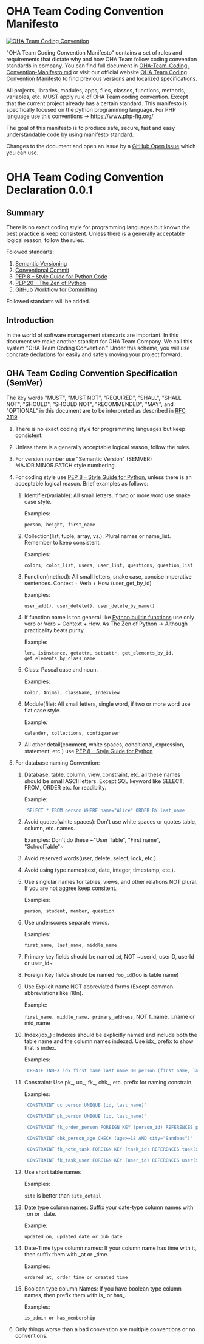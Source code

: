 # OHA Team Coding Convention Manifesto

[![OHA Team Coding Convention](https://img.shields.io/badge/OHA%20Team%20Coding%20Convention-0.1.0-green)](https://github.com/oha-organization/OHA-Team-Coding-Convention-Manifesto/)

"OHA Team Coding Convention Manifesto" contains a set of rules and requirements that dictate why and how OHA Team follow coding convention standards in company. You can find full document in [OHA-Team-Coding-Convention-Manifesto.md](./README.md) or visit our official website [OHA Team Coding Convention Manifesto](https://ohateam.org/coding-convention-manifesto.com) to find previous versions and localized specifications.

All projects, libraries, modules, apps, files, classes, functions, methods, variables, etc. MUST apply rule of OHA Team coding convention. Except that the current project already has a certain standard. This manifesto is specifically focused on the python programming language. For PHP language use this conventions -> https://www.php-fig.org/

The goal of this manifesto is to produce safe, secure, fast and easy understandable code by using manifesto standard. 

Changes to the document and open an issue by a [GitHub Open Issue](https://github.com/oha-organization/OHA-Team-Coding-Convention-Manifesto/issues) which you can use.


OHA Team Coding Convention Declaration 0.0.1
============================================

Summary
-------

There is no exact coding style for programming languages but known the best practice is keep consistent.
Unless there is a generally acceptable logical reason, follow the rules.

Folowed standarts:

1. [Semantic Versioning](https://semver.org/)
1. [Conventional Commit](https://www.conventionalcommits.org/)
1. [PEP 8 – Style Guide for Python Code](https://peps.python.org/pep-0008/)
1. [PEP 20 – The Zen of Python](https://peps.python.org/pep-0020/)
1. [GitHub Workflow for Committing](https://docs.github.com/en/actions/using-workflows)

Followed standarts will be added.

Introduction
------------

In the world of software management standarts are important.
In this document we make another standart for OHA Team Company.
We call this system "OHA Team Coding Convention." Under this scheme,
you will use concrate declations for easily and safely moving your project forward.

OHA Team Coding Convention Specification (SemVer)
-------------------------------------------------

The key words "MUST", "MUST NOT", "REQUIRED", "SHALL", "SHALL NOT", "SHOULD",
"SHOULD NOT", "RECOMMENDED", "MAY", and "OPTIONAL" in this document are to be
interpreted as described in [RFC 2119](https://tools.ietf.org/html/rfc2119).

1. There is no exact coding style for programming languages but keep consistent.

1. Unless there is a generally acceptable logical reason, follow the rules.

1. For version number use "Semantic Version" (SEMVER) MAJOR.MINOR.PATCH style numbering.

1. For coding style use [PEP 8 – Style Guide for Python](https://peps.python.org/pep-0008/),
unless there is an acceptable logical reason. Brief examples as follows:

    1. Identifier(variable): All small letters, if two or more word use snake case style.
        
        Examples: 
        
        ```person, height, first_name```

    1. Collection(list, tuple, array, vs.): Plural names or name_list. Remember to keep consistent.
    
        Examples: 
        
        ```colors, color_list, users, user_list, questions, question_list```

    1. Function(method): All small letters, snake case, concise imperative sentences.
    Context + Verb + How (user_get_by_id)
    
        Examples: 
        
        ```user_add(), user_delete(), user_delete_by_name()```
      
    1. If function name is too general like [Python builtin functions](https://docs.python.org/3/library/functions.html)
    use only verb or Verb + Context + How. As The Zen of Python -> Although practicality beats purity.
    
        Example:
        
        ```len, isinstance, getattr, settattr, get_elements_by_id, get_elements_by_class_name```
      
    1. Class: Pascal case and noun.
    
        Examples:
        
        ```Color, Animal, ClassName, IndexView```
      
    1. Module(file): All small letters, single word, if two or more word use flat case style.
    
        Example:
        
        ```calender, collections, configparser```
      
    1. All other detail(comment, white spaces, conditional, expression, statement, etc.) use
    [PEP 8 – Style Guide for Python](https://peps.python.org/pep-0008/)


1. For database naming Convention:

    1. Database, table, column, view, constraint, etc. all these names should be small ASCII letters.
    Except SQL keyword like SELECT, FROM, ORDER etc. for readiblity.
    
        Example:
        
        ```sql
        'SELECT * FROM person WHERE name="Alice" ORDER BY last_name'
        ```
      
    1. Avoid quotes(white spaces): Don't use white spaces or quotes table, column, etc. names.
    
        Examples: Don't do these ~"User Table", "First name", "SchoolTable"~
      
    1. Avoid reserved words(user, delete, select, lock, etc.).
      
    1. Avoid using type names(text, date, integer, timestamp, etc.).

    1. Use singlular names for tables, views, and other relations NOT plural. If you are not aggree keep consitent.
    
        Examples:
        
        ```person, student, member, question```

    1. Use underscores separate words.
    
        Examples:
        
        ```first_name, last_name, middle_name```
      
    1. Primary key fields should be named ```id```, NOT ~userid, userID, userId or user_id~
      
    1. Foreign Key fields should be named ```foo_id```(foo is table name)

    1. Use Explicit name NOT abbreviated forms (Except common abbreviations like i18n).
    
        Example:
        
        ```first_name, middle_name, primary_address```, NOT f_name, l_name or mid_name
      
    1. Index(idx_) : Indexes should be explicitly named and include both the table name and the column names indexed.
    Use idx_ prefix to show that is index.
    
        Examples:
        
        ```sql
        'CREATE INDEX idx_first_name_last_name ON person (first_name, last_name)';
        ```
      
    1. Constraint: Use pk_, uc_, fk_, chk_, etc. prefix for naming constrain.
        
        Examples:
        
        ```sql
        'CONSTRAINT uc_person UNIQUE (id, last_name)'
        
        'CONSTRAINT pk_person UNIQUE (id, last_name)'
        
        'CONSTRAINT fk_order_person FOREIGN KEY (person_id) REFERENCES person(id)'
        
        'CONSTRAINT chk_person_age CHECK (age>=18 AND city="Sandnes")'
        
        'CONSTRAINT fk_note_task FOREIGN KEY (task_id) REFERENCES task(id)'
        
        'CONSTRAINT fk_task_user FOREIGN KEY (user_id) REFERENCES user(id)'
        ```
      
    1. Use short table names
    
        Examples:
        
        ```site``` is better than ```site_detail```
      
    1. Date type column names: Suffix your date-type column names with _on or _date.
    
        Example:
        
        ```updated_on, updated_date or pub_date```
      
    1. Date-Time type column names: If your column name has time with it, then suffix them with _at or _time.
    
        Examples:
        
        ```ordered_at, order_time or created_time```
      
    1. Boolean type column Names: If you have boolean type column names, then prefix them with is_ or has_.
    
        Examples:
        
        ```is_admin or has_membership```

1. Only things worse than a bad convention are multiple conventions or no conventions. 
